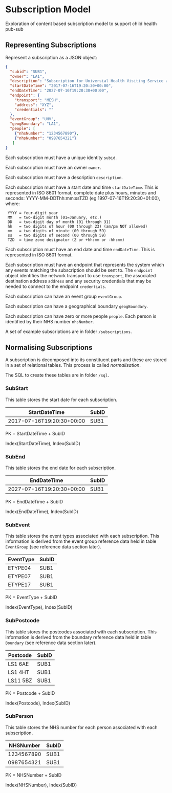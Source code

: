 # Subscription Model
Exploration of content based subscription model to support child health pub-sub

## Representing Subscriptions
Represent a subscription as a JSON object:
```json
{
  "subid": "SUB1",
  "owner": "LA1",
  "description": "Subscription for Universial Health Visiting Service as commissioned by LA1",
  "startDateTime": "2017-07-16T19:20:30+00:00",
  "endDateTime": "2027-07-16T19:20:30+00:00",
  "endpoint": {
    "transport": "MESH",
    "address": "XYZ",
    "credentials": ""
  },
  "eventGroup": "UHV",
  "geogBoundary": "LA1",
  "people": [
    {"nhsNumber": "1234567890"},
    {"nhsNumber": "0987654321"}
   ]
}
```
Each subscription must have a unique identity ```subid```.

Each subscription must have an owner ```owner```.

Each subscription must have a description ```description```.

Each subscription must have a start date and time ```startDateTime```. This is represented in ISO 8601 format, complete date plus hours, minutes and seconds: YYYY-MM-DDThh:mm:ssTZD (eg 1997-07-16T19:20:30+01:00), where:

     YYYY = four-digit year
     MM   = two-digit month (01=January, etc.)
     DD   = two-digit day of month (01 through 31)
     hh   = two digits of hour (00 through 23) (am/pm NOT allowed)
     mm   = two digits of minute (00 through 59)
     ss   = two digits of second (00 through 59)
     TZD  = time zone designator (Z or +hh:mm or -hh:mm)
     
Each subscription must have an end date and time ```endDateTime```. This is represented in ISO 8601 format.

Each subscription must have an endpoint that represents the system which any events matching the subscription should be sent to. The ```endpoint``` object identifies the network transport to use ```transport```, the associated destination address ```address``` and any security credentials that may be needed to connect to the endpoint ```credentials```.

Each subscription can have an event group ```eventGroup```.

Each subscription can have a geographical boundary ```geogBoundary```.

Each subscription can have zero or more people ```people```. Each person is identified by their NHS number ```nhsNumber```.

A set of example subscriptions are in folder ```/subscriptions```.

## Normalising Subscriptions
A subscription is decomposed into its constituent parts and these are stored in a set of relational tables. This process is called *normalisation*.

The SQL to create these tables are in folder ```/sql```.

### SubStart
This table stores the start date for each subscription.

| StartDateTime | SubID |
|---------------|-------|
|    2017-07-16T19:20:30+00:00 | SUB1 |

PK = StartDateTime + SubID

Index(StartDateTime), Index(SubID)

### SubEnd
This table stores the end date for each subscription.

| EndDateTime | SubID |
|---------------|-------|
|    2027-07-16T19:20:30+00:00 | SUB1 |

PK = EndDateTime + SubID

Index(EndDateTime), Index(SubID)

### SubEvent
This table stores the event types associated with each subscription. This information is derived from the event group reference data held in table ```EventGroup``` (see reference data section later).

| EventType | SubID |
|---------------|-------|
| ETYPE04 | SUB1 |
|  ETYPE07 | SUB1 |
| ETYPE17 | SUB1 |

PK = EventType + SubID

Index(EventType), Index(SubID)

### SubPostcode
This table stores the postcodes associated with each subscription. This information is derived from the boundary reference data held in table ```Boundary``` (see reference data section later).

| Postcode | SubID |
|---------------|-------|
| LS1 6AE | SUB1 |
| LS1 4HT | SUB1 |
| LS11 5BZ | SUB1 |

PK = Postcode + SubID

Index(Postcode), Index(SubID)

### SubPerson
This table stores the NHS number for each person associated with each subscription.

| NHSNumber | SubID |
|---------------|-------|
| 1234567890 | SUB1 |
| 0987654321 | SUB1 |

PK = NHSNumber + SubID

Index(NHSNumber), Index(SubID)
